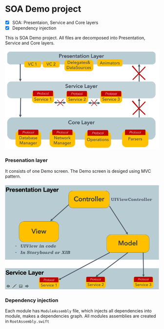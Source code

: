 # SOA Demo project

- [x] SOA: Presentaion, Service and Core layers
- [x] Dependency injection

This is SOA Demo project. All files are decomposed into Presentation, Service and Core layers.

![N|Solid](https://github.com/Argas/10923748/blob/master/ReadmeFiles/SOA.png)

### Presenation layer 
It consists of one Demo screen. The Demo screen is desiged using MVC pattern.

![N|Solid](https://github.com/Argas/10923748/blob/master/ReadmeFiles/MVC.png)

### Dependency injection
Each module has `ModuleAssembly` file, which injects all dependencies into module, makes a dependencies graph.
All modules assemblies are created in `RootAssembly.swift`

